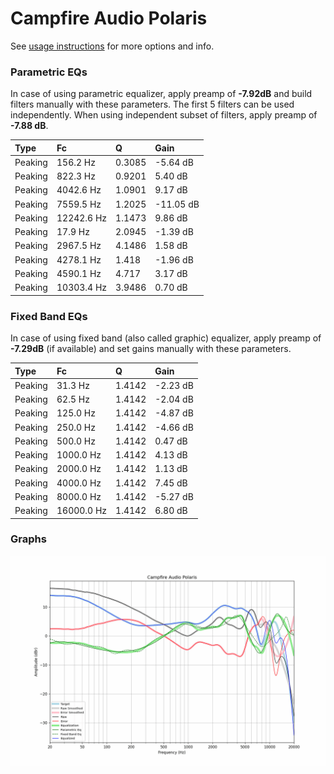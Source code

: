 # Campfire Audio Polaris
See [usage instructions](https://github.com/jaakkopasanen/AutoEq#usage) for more options and info.

### Parametric EQs
In case of using parametric equalizer, apply preamp of **-7.92dB** and build filters manually
with these parameters. The first 5 filters can be used independently.
When using independent subset of filters, apply preamp of **-7.88 dB**.

| Type    | Fc         |      Q | Gain      |
|:--------|:-----------|:-------|:----------|
| Peaking | 156.2 Hz   | 0.3085 | -5.64 dB  |
| Peaking | 822.3 Hz   | 0.9201 | 5.40 dB   |
| Peaking | 4042.6 Hz  | 1.0901 | 9.17 dB   |
| Peaking | 7559.5 Hz  | 1.2025 | -11.05 dB |
| Peaking | 12242.6 Hz | 1.1473 | 9.86 dB   |
| Peaking | 17.9 Hz    | 2.0945 | -1.39 dB  |
| Peaking | 2967.5 Hz  | 4.1486 | 1.58 dB   |
| Peaking | 4278.1 Hz  | 1.418  | -1.96 dB  |
| Peaking | 4590.1 Hz  | 4.717  | 3.17 dB   |
| Peaking | 10303.4 Hz | 3.9486 | 0.70 dB   |

### Fixed Band EQs
In case of using fixed band (also called graphic) equalizer, apply preamp of **-7.29dB**
(if available) and set gains manually with these parameters.

| Type    | Fc         |      Q | Gain     |
|:--------|:-----------|:-------|:---------|
| Peaking | 31.3 Hz    | 1.4142 | -2.23 dB |
| Peaking | 62.5 Hz    | 1.4142 | -2.04 dB |
| Peaking | 125.0 Hz   | 1.4142 | -4.87 dB |
| Peaking | 250.0 Hz   | 1.4142 | -4.66 dB |
| Peaking | 500.0 Hz   | 1.4142 | 0.47 dB  |
| Peaking | 1000.0 Hz  | 1.4142 | 4.13 dB  |
| Peaking | 2000.0 Hz  | 1.4142 | 1.13 dB  |
| Peaking | 4000.0 Hz  | 1.4142 | 7.45 dB  |
| Peaking | 8000.0 Hz  | 1.4142 | -5.27 dB |
| Peaking | 16000.0 Hz | 1.4142 | 6.80 dB  |

### Graphs
![](./Campfire%20Audio%20Polaris.png)